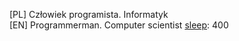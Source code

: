 [sleep]: 500
[PL] Człowiek programista. Informatyk  
[EN] Programmerman. Computer scientist
[sleep]: 400

